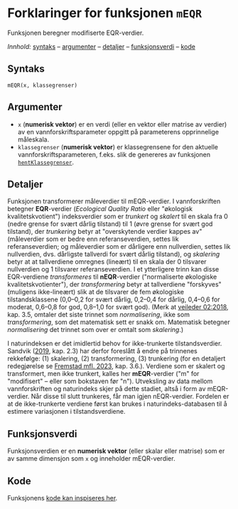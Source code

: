 # Forklaringer for funksjonen `mEQR`

Funksjonen beregner modifiserte EQR-verdier.

_Innhold:_ [syntaks](#syntaks) – [argumenter](#argumenter) – [detaljer](#detaljer) – [funksjonsverdi](#funksjonsverdi) – [kode](#kode)


## Syntaks

```{r}
mEQR(x, klassegrenser)
```


## Argumenter

* `x` (**numerisk vektor**) er en verdi (eller en vektor eller matrise av verdier) av en vannforskriftsparameter oppgitt på parameterens opprinnelige måleskala.
* `klassegrenser` (**numerisk vektor**) er klassegrensene for den aktuelle vannforskriftsparameteren, f.eks. slik de genereres av funksjonen [`hentKlassegrenser`](hentKlassegrenser.md).


## Detaljer

Funksjonen transformerer måleverdier til mEQR-verdier.
I vannforskriften betegner **EQR**-verdier (_Ecological Quality Ratio_ eller "økologisk kvalitetskvotient") indeksverdier som er _trunkert_ og _skalert_ til en skala fra 0 (nedre grense for svært dårlig tilstand) til 1 (øvre grense for svært god tilstand), der
_trunkering_ betyr at "overskytende verdier kappes av" (måleverdier som er bedre enn referanseverdien, settes lik referanseverdien; og måleverdier som er dårligere enn nullverdien, settes lik nullverdien, dvs. dårligste tallverdi for svært dårlig tilstand), og 
_skalering_ betyr at at tallverdiene omregnes (lineært) til en skala der 0 tilsvarer nullverdien og 1 tilsvarer referanseverdien.
I et ytterligere trinn kan disse EQR-verdiene _transformeres_ til **nEQR**-verdier ("normaliserte økologiske kvalitetskvotienter"), der
_transformering_ betyr at tallverdiene "forskyves" (muligens ikke-lineært) slik at de tilsvarer de fem økologiske tilstandsklassene (0,0&ndash;0,2 for svært dårlig, 0,2&ndash;0,4 for dårlig, 0,4&ndash;0,6 for moderat, 0,6&ndash;0,8 for god, 0,8&ndash;1,0 for svært god). 
(Merk at [veileder 02:2018](https://www.vannportalen.no/veiledere/klassifiseringsveileder/), kap. 3.5, omtaler det siste trinnet som _normalisering_, ikke som _transformering_, som det matematisk sett er snakk om.
Matematisk betegner _normalisering_ det trinnet som over er omtalt som _skalering_.)

I naturindeksen er det imidlertid behov for ikke-trunkerte tilstandsverdier.
Sandvik ([2019](http://hdl.handle.net/11250/2631056), kap. 2.3) har derfor foreslått å endre på trinnenes rekkefølge: (1) skalering, (2) transformering, (3) trunkering
(for en detaljert redegjørelse se [Fremstad mfl. 2023](https://hdl.handle.net/11250/3104185), kap. 3.6.).
Verdiene som er skalert og transformert, men ikke trunkert, kalles her **mEQR**-verdier ("m" for "modifisert" – eller som bokstaven før "n").
Utveksling av data mellom vannforskriften og naturindeks skjer på dette stadiet, altså i form av mEQR-verdier.
Når disse til slutt trunkeres, får man igjen nEQR-verdier.
Fordelen er at de ikke-trunkerte verdiene først kan brukes i naturindeks-databasen til å estimere variasjonen i tilstandsverdiene.


## Funksjonsverdi

Funksjonsverdien er en **numerisk vektor** (eller skalar eller matrise) som er av samme dimensjon som `x` og inneholder mEQR-verdier.


## Kode

Funksjonens [kode kan inspiseres her](../R/mEQR.R).

